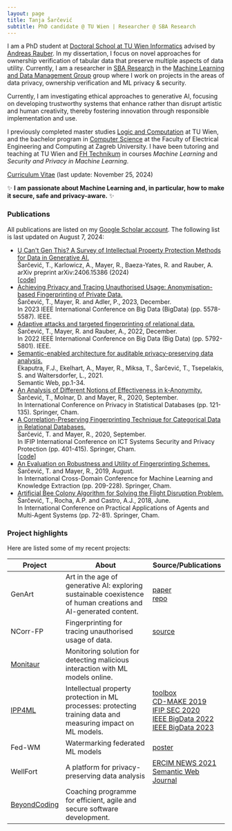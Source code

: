 ```yaml
---
layout: page
title: Tanja Šarčević
subtitle: PhD candidate @ TU Wien | Researcher @ SBA Research
---
```


I am a PhD student at [Doctoral School at TU Wien Informatics](https://www.tuwien.at/) advised by [Andreas Rauber](http://www.ifs.tuwien.ac.at/~andi/). In my dissertation, I focus on novel approaches for ownership verification of tabular data that preserve multiple aspects of data utility.
Currently, I am a researcher in [SBA Research](https://www.sba-research.org/) in the [Machine Learning and Data Management Group](https://www.sba-research.org/research/mldm/) group where I work on projects in the areas of data privacy, ownership verification and ML privacy & security.

Currently, I am investigating ethical approaches to generative AI, focusing on developing trustworthy systems that enhance rather than disrupt artistic and human creativity, thereby fostering innovation through responsible implementation and use. 

I previously completed master studies [Logic and Computation](https://informatics.tuwien.ac.at/master/logic-and-computation/) at TU Wien, and the bachelor program in [Computer Science](https://www.fer.unizg.hr/studiji/fer3/racunarstvo) at the Faculty of Electrical Engineering and Computing at Zagreb University.
I have been tutoring and teaching at TU Wien and [FH Technikum](https://www.technikum-wien.at/) in courses _Machine Learning_ and _Security and Privacy in Machine Learning_.

[Curriculum Vitae](./assets/doc/TANJA_SARCEVIC_CV.pdf) (last update: November 25, 2024)

✨ __I am passionate about Machine Learning and, in particular, how to make it secure, safe and privacy-aware.__ ✨

### Publications
All publications are listed on my [Google Scholar account](https://scholar.google.com/citations?user=WGrxnKIAAAAJ&hl=en&oi=ao). The following list is last updated on August 7, 2024:
- [U Can't Gen This? A Survey of Intellectual Property Protection Methods for Data in Generative AI.](https://arxiv.org/abs/2406.15386)\
Šarčević, T., Karlowicz, A., Mayer, R., Baeza-Yates, R. and Rauber, A.\
arXiv preprint arXiv:2406.15386 (2024)\
[[code](https://github.com/sbaresearch/GenAI-IP-protection)] 
- [Achieving Privacy and Tracing Unauthorised Usage: Anonymisation-based Fingerprinting of Private Data.](https://ieeexplore.ieee.org/abstract/document/10386209)\
Šarčević, T., Mayer, R. and Adler, P., 2023, December. \
In 2023 IEEE International Conference on Big Data (BigData) (pp. 5578-5587). IEEE.
- [Adaptive attacks and targeted fingerprinting of relational data.](https://ieeexplore.ieee.org/abstract/document/10020266)\
  Šarčević, T., Mayer, R. and Rauber, A., 2022, December. \
  In 2022 IEEE International Conference on Big Data (Big Data) (pp. 5792-5801). IEEE.
- [Semantic-enabled architecture for auditable privacy-preserving data analysis.](https://content.iospress.com/articles/semantic-web/sw212883)\
  Ekaputra, F.J., Ekelhart, A., Mayer, R., Miksa, T., Šarčević, T., Tsepelakis, S. and Waltersdorfer, L., 2021.\
Semantic Web, pp.1-34.
- [An Analysis of Different Notions of Effectiveness in k-Anonymity.](https://link.springer.com/chapter/10.1007/978-3-030-57521-2_9)\
  Šarčević, T., Molnar, D. and Mayer, R., 2020, September.\
  In International Conference on Privacy in Statistical Databases (pp. 121-135). Springer, Cham.
- [A Correlation-Preserving Fingerprinting Technique for Categorical Data in Relational Databases.](https://link.springer.com/chapter/10.1007/978-3-030-58201-2_27)\
  Šarčević, T. and Mayer, R., 2020, September.\
  In IFIP International Conference on ICT Systems Security and Privacy Protection (pp. 401-415). Springer, Cham.\
    [[code](https://github.com/tanjascats/nn-fingerprinting-scheme)]
- [An Evaluation on Robustness and Utility of Fingerprinting Schemes.](https://link.springer.com/chapter/10.1007/978-3-030-29726-8_14)\
  Šarčević, T. and Mayer, R., 2019, August.\
  In International Cross-Domain Conference for Machine Learning and Knowledge Extraction (pp. 209-228). Springer, Cham.
- [Artificial Bee Colony Algorithm for Solving the Flight Disruption Problem.](https://link.springer.com/chapter/10.1007/978-3-319-94779-2_7)\
  Šarčević, T., Rocha, A.P. and Castro, A.J., 2018, June.\
  In International Conference on Practical Applications of Agents and Multi-Agent Systems (pp. 72-81). Springer, Cham.

### Project highlights
Here are listed some of my recent projects: 

| Project | About | Source/Publications |
| ------- | ----- | -------------------- |
| GenArt | Art in the age of generative AI: exploring sustainable coexistence of human creations and AI-generated content. | [paper](https://arxiv.org/abs/2406.15386)  <br> [repo](https://github.com/tanjascats/GenAI-IP-protection) | 
| NCorr-FP | Fingerprinting for tracing unauthorised usage of data. | [source](https://github.com/tanjascats/NCorr-FP) |
| [Monitaur](https://www.netidee.at/monitaur) | Monitoring solution for detecting malicious interaction with ML models online.  | |
| [IPP4ML](https://www.sba-research.org/research/projects/ipp4ml/) | Intellectual property protection in ML processes: protecting training data and measuring impact on ML models. | [toolbox](https://github.com/tanjascats/fingerprinting-toolbox) <br> [CD-MAKE 2019](https://link.springer.com/chapter/10.1007/978-3-030-29726-8_14) <br>[IFIP SEC 2020](https://link.springer.com/chapter/10.1007/978-3-030-58201-2_27) <br> [IEEE BigData 2022](https://ieeexplore.ieee.org/abstract/document/10020266?casa_token=N_hVoR9d68sAAAAA:EieJISkPkAyk5xJHD1W-s4lsgWXH8WHBLOYjjLzJ7EJXPgAAj8yocmY7vVJVgC-FcNcLDYl8-KrySw) <br> [IEEE BigData 2023](https://ieeexplore.ieee.org/abstract/document/10386209?casa_token=j0vvTqqZO_UAAAAA:Y87PtbQ241tTwCDZ3SRUmxXBCm_maHLtLZzXUZ3t0YLmbSlYtsN4xcQJawbJThTHpHi2EMrs7mqzbg) | 
| Fed-WM | Watermarking federated ML models | [poster](assets/img/saint_wm_fl_poster.pdf) |
| WellFort | A platform for privacy-preserving data analysis | [ERCIM NEWS 2021](https://ercim-news.ercim.eu/en126/special/wellfort-a-platform-for-privacy-preserving-data-analysis)<br> [Semantic Web Journal](https://journals.sagepub.com/doi/full/10.3233/SW-212883) | 
| [BeyondCoding](https://www.sba-research.org/research/projects/beyond-coding/) | Coaching programme for efficient, agile and secure software development. | |
